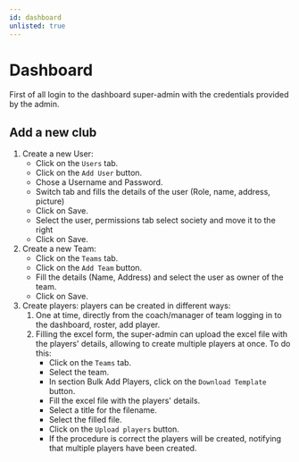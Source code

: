 ```yaml
---
id: dashboard
unlisted: true
---
```


# Dashboard

First of all login to the dashboard super-admin with the credentials provided by the admin.

## Add a new club

1. Create a new User:
    - Click on the `Users` tab.
    - Click on the `Add User` button.
    - Chose a Username and Password.
    - Switch tab and fills the details of the user (Role, name, address, picture)
    - Click on Save.
    - Select the user, permissions tab select society and move it to the right
    - Click on Save.
2. Create a new Team:
    - Click on the `Teams` tab.
    - Click on the `Add Team` button.
    - Fill the details (Name, Address) and select the user as owner of the team.
    - Click on Save.
3. Create players: players can be created in different ways:
   1. One at time, directly from the coach/manager of team logging in to the dashboard, roster, add player.
   2. Filling the excel form, the super-admin can upload the excel file with the players' details, allowing to create multiple players at once. To do this:
      - Click on the `Teams` tab.
      - Select the team.
      - In section Bulk Add Players, click on the `Download Template` button.
      - Fill the excel file with the players' details.
      - Select a title for the filename.
      - Select the filled file.
      - Click on the `Upload players` button.
      - If the procedure is correct the players will be created, notifying that multiple players have been created.
